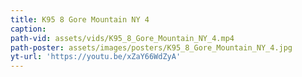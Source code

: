 ```yaml
---
title: K95 8 Gore Mountain NY 4
caption:
path-vid: assets/vids/K95_8_Gore_Mountain_NY_4.mp4
path-poster: assets/images/posters/K95_8_Gore_Mountain_NY_4.jpg
yt-url: 'https://youtu.be/xZaY66WdZyA'
---
```

